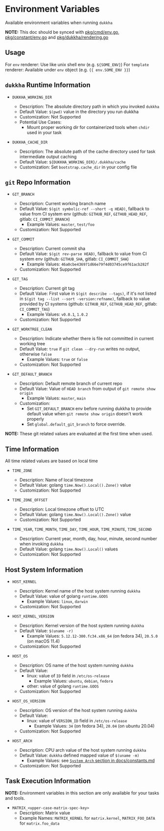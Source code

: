 # Environment Variables

Available environment variables when running `dukkha`

__NOTE:__ This doc should be synced with [pkg/cmd/env.go](../pkg/cmd/env.go), [pkg/constant/env.go](../pkg/constant/env.go) and [pkg/dukkha/rendering.go](../pkg/dukkha/rendering.go)

## Usage

For `env` renderer: Use like unix shell env (e.g. `${SOME_ENV}`)
For `template` renderer: Available under `env` object (e.g. `{{ env.SOME_ENV }}`)

## `dukkha` Runtime Information

- `DUKKHA_WORKING_DIR`
  - Description: The absolute directory path in which you invoked `dukkha`
  - Default Value: `$(pwd)` value in the directory you run dukkha
  - Customization: Not Supported
  - Potential Use Cases:
    - Mount proper working dir for containerized tools when `chdir` used in your task

- `DUKKHA_CACHE_DIR`
  - Description: The absolute path of the cache directory used for task intermediate output caching
  - Default Value: `${DUKKHA_WORKING_DIR}/.dukkha/cache`
  - Customization: Set `bootstrap.cache_dir` in your config file

## `git` Repo Information

- `GIT_BRANCH`
  - Description: Current working branch name
  - Default Value: `$(git symbolic-ref --short -q HEAD)`, fallback to value from CI system env (github: `GITHUB_REF`, `GITHUB_HEAD_REF`, gitlab: `CI_COMMIT_BRANCH`)
    - Example Values: `master`, `test/foo`
  - Customization: Not Supported

- `GIT_COMMIT`
  - Description: Current commit sha
  - Default Value: `$(git rev-parse HEAD)`, fallback to value from CI system env (github: `GITHUB_SHA`, gitlab: `CI_COMMIT_SHA`)
    - Example Values: `46a0cbe436971d66e79f4d03745ce9f61acb282f`
  - Customization: Not Supported

- `GIT_TAG`
  - Description: Current git tag
  - Default Value: First value in `$(git describe --tags)`, if it's not listed in `$(git tag --list --sort -version:refname)`, fallback to value provided by CI systems (github: `GITHUB_REF`, `GITHUB_HEAD_REF`, gitlab: `CI_COMMIT_TAG`)
    - Example Values: `v0.0.1`, `1.0.2`
  - Customization: Not Supported

- `GIT_WORKTREE_CLEAN`
  - Description: Indicate whether there is file not committed in current working tree
  - Default Value: `true` if `git clean --dry-run` writes no output, otherwise `false`
    - Example Values: `true` or `false`
  - Customization: Not Supported

- `GIT_DEFAULT_BRANCH`
  - Description: Default remote branch of current repo
  - Default Value: Value of `HEAD branch` from output of `git remote show origin`
    - Example Values: `master`, `main`
  - Customization:
    - Set `GIT_DEFAULT_BRANCH` env before running dukkha to provide default value when `git remote show origin` doesn't work properly
    - Set `global.default_git_branch` to force override.

__NOTE:__ These git related values are evaluated at the first time when used.

## Time Information

All time related values are based on local time

- `TIME_ZONE`
  - Description: Name of local timezone
  - Default Value: golang `time.Now().Local().Zone()` value
  - Customization: Not Supported

- `TIME_ZONE_OFFSET`
  - Description: Local timezone offset to UTC
  - Default Value: golang `time.Now().Local().Zone()` value
  - Customization: Not Supported

- `TIME_YEAR`, `TIME_MONTH`, `TIME_DAY`, `TIME_HOUR`, `TIME_MINUTE`, `TIME_SECOND`
  - Description: Current year, month, day, hour, minute, second number when invoking `dukkha`
  - Default Value: golang `time.Now().Local()` values
  - Customization: Not Supported

## Host System Information

- `HOST_KERNEL`
  - Description: Kernel name of the host system running `dukkha`
  - Default Value: value of golang `runtime.GOOS`
    - Example Values: `linux`, `darwin`
  - Customization: Not Supported

- `HOST_KERNEL_VERSION`
  - Description: Kernel version of the host system running `dukkha`
  - Default Value: `$(uname -r)`
    - Example Values: `5.12.12-300.fc34.x86_64` (on fedora 34), `20.5.0` (on macOS 11.4)
  - Customization: Not Supported

- `HOST_OS`
  - Description: OS name of the host system running `dukkha`
  - Default Value:
    - linux: value of `ID` field in `/etc/os-release`
      - Example Values: `ubuntu`, `debian`, `fedora`
    - other: value of golang `runtime.GOOS`
  - Customization: Not Supported

- `HOST_OS_VERSION`
  - Description: OS version of the host system running `dukkha`
  - Default Value:
    - linux: value of `VERSION_ID` field in `/etc/os-release`
      - Example Values: `34` (on fedora 34), `20.04` (on ubuntu 20.04)
  - Customization: Not Supported

- `HOST_ARCH`
  - Description: CPU arch value of the host system running `dukkha`
  - Default Value: `dukkha` defined mapped value of `$(uname -m)`
    - Example Values: see [`System Arch` section in docs/constants.md](./constants.md#system-arch)
  - Customization: Not Supported

## Task Execution Information

__NOTE:__ Environment variables in this section are only available for your tasks and tools.

- `MATRIX_<upper-case-matrix-spec-key>`
  - Description: Matrix value
  - Example Names: `MATRIX_KERNEL` for `matrix.kernel`, `MATRIX_FOO_DATA` for `matrix.foo_data`
